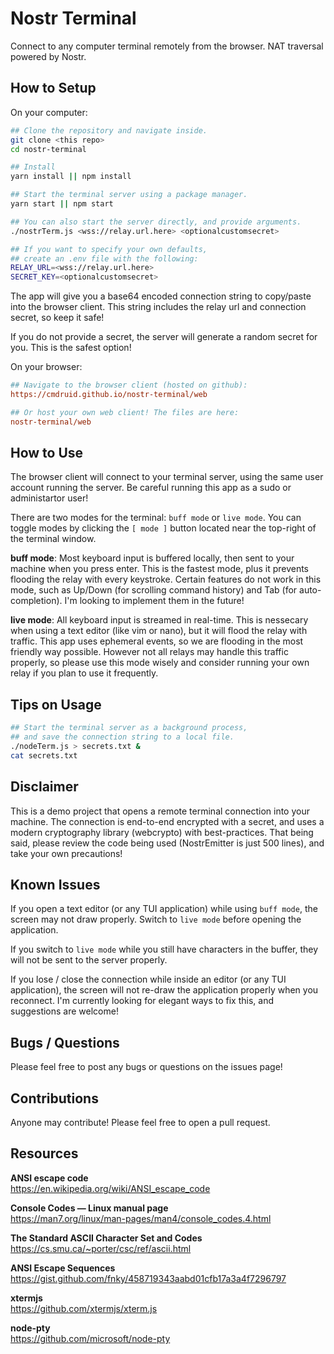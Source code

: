 # Nostr Terminal
Connect to any computer terminal remotely from the browser. NAT traversal powered by Nostr.

## How to Setup

On your computer:

```bash
## Clone the repository and navigate inside.
git clone <this repo>
cd nostr-terminal

## Install
yarn install || npm install

## Start the terminal server using a package manager.
yarn start || npm start

## You can also start the server directly, and provide arguments.
./nostrTerm.js <wss://relay.url.here> <optionalcustomsecret>

## If you want to specify your own defaults, 
## create an .env file with the following:
RELAY_URL=<wss://relay.url.here>
SECRET_KEY=<optionalcustomsecret>
```

The app will give you a base64 encoded connection string to copy/paste into the browser client. This string includes the relay url and connection secret, so keep it safe!

If you do not provide a secret, the server will generate a random secret for you. This is the safest option!

On your browser:
```ini
## Navigate to the browser client (hosted on github):
https://cmdruid.github.io/nostr-terminal/web

## Or host your own web client! The files are here:
nostr-terminal/web
```

## How to Use

The browser client will connect to your terminal server, using the same user account running the server. Be careful running this app as a sudo or administartor user!

There are two modes for the terminal: `buff mode` or `live mode`. You can toggle modes by clicking the `[ mode ]` button located near the top-right of the terminal window.

 **buff mode**:
 Most keyboard input is buffered locally, then sent to your machine when you press enter. This is the fastest mode, plus it prevents flooding the relay with every keystroke. Certain features do not work in this mode, such as Up/Down (for scrolling command history) and Tab (for auto-completion). I'm looking to implement them in the future!

 **live mode**:
 All keyboard input is streamed in real-time. This is nessecary when using a text editor (like vim or nano), but it will flood the relay with traffic. This app uses ephemeral events, so we are flooding in the most friendly way possible. However not all relays may handle this traffic properly, so please use this mode wisely and consider running your own relay if you plan to use it frequently.

## Tips on Usage

```bash
## Start the terminal server as a background process, 
## and save the connection string to a local file.
./nodeTerm.js > secrets.txt &
cat secrets.txt
```

## Disclaimer

This is a demo project that opens a remote terminal connection into your machine. The connection is end-to-end encrypted with a secret, and uses a modern cryptography library (webcrypto) with best-practices. That being said, please review the code being used (NostrEmitter is just 500 lines), and take your own precautions!

## Known Issues

If you open a text editor (or any TUI application) while using `buff mode`, the screen may not draw properly. Switch to `live mode` before opening the application.

If you switch to `live mode` while you still have characters in the buffer, they will not be sent to the server properly.

If you lose / close the connection while inside an editor (or any TUI application), the screen will not re-draw the application properly when you reconnect. I'm currently looking for elegant ways to fix this, and suggestions are welcome!

## Bugs / Questions

Please feel free to post any bugs or questions on the issues page!

## Contributions

Anyone may contribute! Please feel free to open a pull request.

## Resources

**ANSI escape code**  
https://en.wikipedia.org/wiki/ANSI_escape_code

**Console Codes — Linux manual page**  
https://man7.org/linux/man-pages/man4/console_codes.4.html

**The Standard ASCII Character Set and Codes**  
https://cs.smu.ca/~porter/csc/ref/ascii.html

**ANSI Escape Sequences**  
https://gist.github.com/fnky/458719343aabd01cfb17a3a4f7296797

**xtermjs**  
https://github.com/xtermjs/xterm.js

**node-pty**  
https://github.com/microsoft/node-pty
